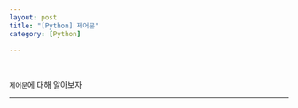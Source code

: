 ```yaml
---
layout: post
title: "[Python] 제어문"
category: [Python]

---
```

<br>

`제어문`에 대해 알아보자
<!-- more -->

<hr>
